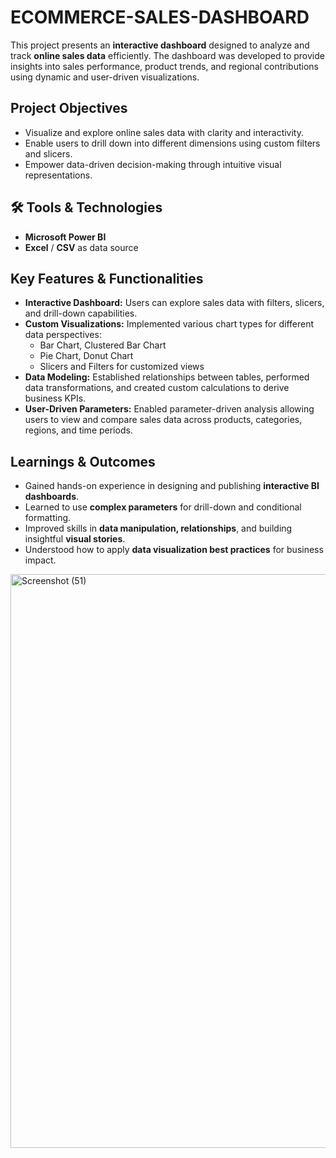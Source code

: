 # ECOMMERCE-SALES-DASHBOARD

This project presents an **interactive dashboard** designed to analyze and track **online sales data** efficiently. The dashboard was developed to provide insights into sales performance, product trends, and regional contributions using dynamic and user-driven visualizations.

##  Project Objectives
- Visualize and explore online sales data with clarity and interactivity.
- Enable users to drill down into different dimensions using custom filters and slicers.
- Empower data-driven decision-making through intuitive visual representations.

## 🛠 Tools & Technologies
- **Microsoft Power BI** 
- **Excel** / **CSV** as data source

##  Key Features & Functionalities
- **Interactive Dashboard:** Users can explore sales data with filters, slicers, and drill-down capabilities.
- **Custom Visualizations:** Implemented various chart types for different data perspectives:
  - Bar Chart, Clustered Bar Chart
  - Pie Chart, Donut Chart
  - Slicers and Filters for customized views
- **Data Modeling:** Established relationships between tables, performed data transformations, and created custom calculations to derive business KPIs.
- **User-Driven Parameters:** Enabled parameter-driven analysis allowing users to view and compare sales data across products, categories, regions, and time periods.

##  Learnings & Outcomes
- Gained hands-on experience in designing and publishing **interactive BI dashboards**.
- Learned to use **complex parameters** for drill-down and conditional formatting.
- Improved skills in **data manipulation, relationships**, and building insightful **visual stories**.
- Understood how to apply **data visualization best practices** for business impact.

<img width="1923" height="918" alt="Screenshot (51)" src="https://github.com/user-attachments/assets/5ca71b17-2a67-428e-bb5e-baa1a0a4dd6e" />

